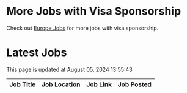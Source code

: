 # More Jobs with Visa Sponsorship

Check out [Europe Jobs](https://github.com/sureshparimi/europejobs#latest-jobs) for more jobs with visa sponsorship.

# Latest Jobs

This page is updated at August 05, 2024 13:55:43

| Job Title | Job Location | Job Link | Job Posted |
| --- | --- | --- | --- |
